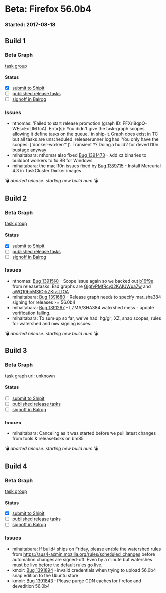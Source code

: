 # Beta: Firefox 56.0b4

### Started: 2017-08-18

## Build 1

### Beta Graph
[task group](https://tools.taskcluster.net/push-inspector/#/FFXri8qpQ-WEscEoLlMTcA)


#### Status
- [x] [submit to Shipit](https://wiki.mozilla.org/Release:Release_Automation_on_Mercurial:Starting_a_Release#Submit_to_Ship_It)
- [ ] [published release tasks](../how-tos/relpro.md#4-publish-release)
- [ ] [signoff in Balrog](../how-tos/relpro.md#3-signoffs)

### Issues
- nthomas: 'Failed to start release promotion (graph ID: FFXri8qpQ-WEscEoLlMTcA). Error(s): You didn\'t give the task-graph scopes allowing it define tasks on the queue.' in ship-it. Graph does exist in TC but all tasks are unscheduled. releaserunner log has 'You only have the scopes: ['docker-worker:*']'. Transient ?? Doing a build2 for deved l10n bustage anyway
- mihaitabara: nthomas also fixed [Bug 1391473](https://bugzil.la/1391473) - Add xz binaries to buildbot workers  to fix BB for Windows
- mihaitabara: the mac l10n issues fixed by [Bug 1389715](https://bugzil.la/1389715) - Install Mercurial 4.3 in TaskCluster Docker images

:bomb: _aborted release. starting new build num_ :bomb:

## Build 2

### Beta Graph
[task group](https://tools.taskcluster.net/push-inspector/#/dHzoExaZT1Gn8rymeKti7Q)


#### Status
- [x] [submit to Shipit](https://wiki.mozilla.org/Release:Release_Automation_on_Mercurial:Starting_a_Release#Submit_to_Ship_It)
- [ ] [published release tasks](../how-tos/relpro.md#4-publish-release)
- [ ] [signoff in Balrog](../how-tos/relpro.md#3-signoffs)

### Issues
- nthomas: [Bug 1391560](https://bugzil.la/1391560) - Scope issue again so we backed out [b16f9e](https://github.com/mozilla-releng/releasetasks/commit/b16f9e02da4d41657d05b061928bb12da0f8d28a) from releasetasks. Bad graphs are [GjgfvPMfRcy02KAIUWua7w](https://tools.taskcluster.net/groups/GjgfvPMfRcy02KAIUWua7w) and [aWQ10bbMSIOrkZKissLfOA](https://tools.taskcluster.net/groups/aWQ10bbMSIOrkZKissLfOA)
- mihaitabara: [Bug 1391680](https://bugzil.la/1391680) - Release graph needs to specify mar_sha384 signing for releases >= 56.0b4
- mihaitabara: [Bug 1391297](https://bugzil.la/1391297) - LZMA/SHA384 watershed mess - update verification failing.
- mihaitabara: To sum-up so far, we've had: hg/git, XZ, snap scopes, rules for watershed and now signing issues.

:bomb: _aborted release. starting new build num_ :bomb:

## Build 3

### Beta Graph
task graph url: unknown


#### Status
- [ ] [submit to Shipit](https://wiki.mozilla.org/Release:Release_Automation_on_Mercurial:Starting_a_Release#Submit_to_Ship_It)
- [ ] [published release tasks](../how-tos/relpro.md#4-publish-release)
- [ ] [signoff in Balrog](../how-tos/relpro.md#3-signoffs)

### Issues
- mihaitabara: Canceling as it was started before we pull latest changes from tools & releasetasks on bm85

:bomb: _aborted release. starting new build num_ :bomb:

## Build 4

### Beta Graph
[task group](https://tools.taskcluster.net/push-inspector/#/Aw7QIc5YQKmYAFLMuv14Mg)


#### Status
- [x] [submit to Shipit](https://wiki.mozilla.org/Release:Release_Automation_on_Mercurial:Starting_a_Release#Submit_to_Ship_It)
- [ ] [published release tasks](../how-tos/relpro.md#4-publish-release)
- [ ] [signoff in Balrog](../how-tos/relpro.md#3-signoffs)

### Issues
- mihaitabara: If build4 ships on Friday, please enable the watershed rules from https://aus4-admin.mozilla.org/rules/scheduled_changes before automation changes are signed-off. Even by a minute but watershes must be live before the default rules go live.
- kmoir: [Bug 1391894](https://bugzil.la/1391894) -  invalid credentials when trying to upload 56.0b4 snap edition to the Ubuntu store
- kmoir: [Bug 1391843](https://bugzil.la/1391843) - Please purge CDN caches for firefox and devedition 56.0b4


